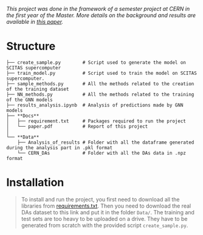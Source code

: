 *This project was done in the framework of a semester project at CERN in the first year of the Master. More details on the background and results are available in [this paper](Docs/paper.pdf).*

# Structure


    ├── create_sample.py        # Script used to generate the model on SCITAS supercomputer  
    ├── train_model.py          # Script used to train the model on SCITAS supercomputer.
    ├── sample_methods.py       # All the methods related to the creation of the training dataset 
    ├── NN_methods.py           # All the methods related to the training of the GNN models
    ├── results_analysis.ipynb  # Analysis of predictions made by GNN models
    ├── **Docs**                    
    │   ├── requirement.txt     # Packages required to run the project
    │   └── paper.pdf           # Report of this project
    │ 
    └── **Data**
        ├── Analysis_of_results # Folder with all the dataframe generated during the analysis part in .pkl format
        └── CERN_DAs            # Folder with all the DAs data in .npz format

# Installation

> To install and run the project, you first need to download all the libraries from [requirements.txt](Docs/requirements.txt). Then you need to download the real DAs dataset to this link and put it in the folder `Data/`. The training and test sets are too heavy to be uploaded on a drive. They have to be generated from scratch with the provided script `create_sample.py`.




